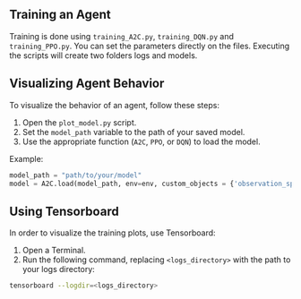 ## Training an Agent
Training is done using `training_A2C.py`, `training_DQN.py` and `training_PPO.py`.
You can set the parameters directly on the files. Executing the scripts will create two folders logs and models.

## Visualizing Agent Behavior

To visualize the behavior of an agent, follow these steps:

1. Open the `plot_model.py` script.
2. Set the `model_path` variable to the path of your saved model.
3. Use the appropriate function (`A2C`, `PPO`, or `DQN`) to load the model.

Example:
```python
model_path = "path/to/your/model"
model = A2C.load(model_path, env=env, custom_objects = {'observation_space': env.observation_space, 'action_space': env.action_space})
```

## Using Tensorboard

In order to visualize the training plots, use Tensorboard:

1. Open a Terminal.
2. Run the following command, replacing `<logs_directory>` with the path to your logs directory:

```bash
tensorboard --logdir=<logs_directory>
```
